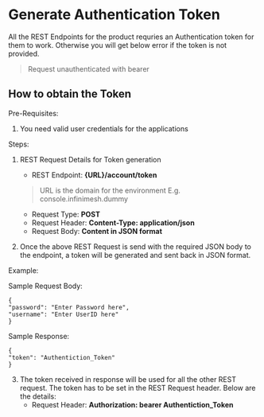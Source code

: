 # Generate Authentication Token

All the REST Endpoints for the product requries an Authentication token for them to work. Otherwise you will get below error if the token is not provided.

> Request unauthenticated with bearer

## How to obtain the Token 

Pre-Requisites: 

1. You need valid user credentials for the applications

Steps:

1. REST Request Details for Token generation
   
   - REST Endpoint: **{URL}/account/token**
   > URL is the domain for the environment E.g. console.infinimesh.dummy
   - Request Type: **POST**
   - Request Header: **Content-Type: application/json**
   - Request Body: **Content in JSON format**

2. Once the above REST Request is send with the required JSON body to the endpoint, a token will be generated and sent back in JSON format.

Example:

Sample Request Body:
```
{
"password": "Enter Password here",
"username": "Enter UserID here"
}
```

Sample Response:
```
{
"token": "Authentiction_Token"
}
```

3. The token received in response will be used for all the other REST request. The token has to be set in the REST Request header. Below are the details:
   - Request Header: **Authorization: bearer Authentiction_Token**


